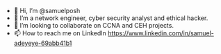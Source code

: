 - 👋 Hi, I’m @samuelposh 
- 👀 I’m a network engineer, cyber security analyst and ethical hacker.
- 💞️ I’m looking to collaborate on CCNA and CEH projects. 
- 📫 How to reach me  on LinkedIn https://www.linkedin.com/in/samuel-adeyeye-69abb41b1

<!---
samuelposh/samuelposh is a ✨ special ✨ repository because its `README.md` (this file) appears on your GitHub profile.
You can click the Preview link to take a look at your changes.
--->
